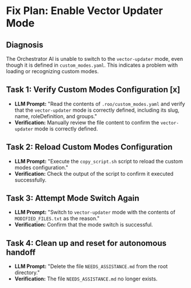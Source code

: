# Fix Plan: Enable Vector Updater Mode

## Diagnosis
The Orchestrator AI is unable to switch to the `vector-updater` mode, even though it is defined in `custom_modes.yaml`. This indicates a problem with loading or recognizing custom modes.

## Task 1: Verify Custom Modes Configuration [x]
- **LLM Prompt:** "Read the contents of `.roo/custom_modes.yaml` and verify that the `vector-updater` mode is correctly defined, including its slug, name, roleDefinition, and groups."
- **Verification:** Manually review the file content to confirm the `vector-updater` mode is correctly defined.

## Task 2: Reload Custom Modes Configuration
- **LLM Prompt:** "Execute the `copy_script.sh` script to reload the custom modes configuration."
- **Verification:** Check the output of the script to confirm it executed successfully.

## Task 3: Attempt Mode Switch Again
- **LLM Prompt:** "Switch to `vector-updater` mode with the contents of `MODIFIED_FILES.txt` as the reason."
- **Verification:** Confirm that the mode switch is successful.

## Task 4: Clean up and reset for autonomous handoff
- **LLM Prompt:** "Delete the file `NEEDS_ASSISTANCE.md` from the root directory."
- **Verification:** The file `NEEDS_ASSISTANCE.md` no longer exists.